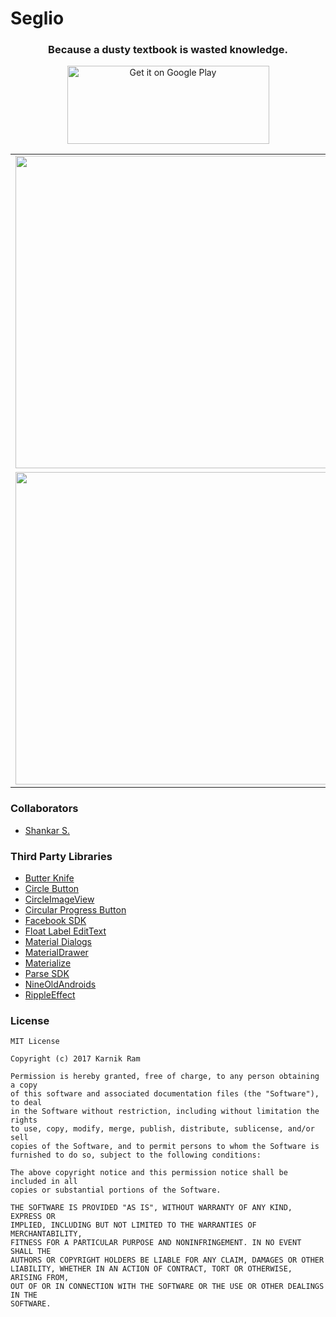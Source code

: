 # Seglio
<h3 align='center'>Because a dusty textbook is wasted knowledge.</h3>
<p align="center"><a href='https://goo.gl/2pN1YK'><img alt='Get it on Google Play' src='https://play.google.com/intl/en_us/badges/images/generic/en_badge_web_generic.png' height="125" width="323"/></a></p>

<table border="0" cellspacing="5" cellpadding="0">
  <tr>
    <td><img src="https://github.com/karnikram/seglio/blob/master/sample/screenshots/login.png" height="500px"/></td>
    <td><img src="https://github.com/karnikram/seglio/blob/master/sample/screenshots/main.png" height="500px"/></td>
    <td><img src="https://github.com/karnikram/seglio/blob/master/sample/screenshots/posted.png" height="500px"/></td>
  </tr>
  <div></div>
  <tr>
    <td><img src="https://github.com/karnikram/seglio/blob/master/sample/screenshots/search.png" height="500px"/></td>
    <td><img src="https://github.com/karnikram/seglio/blob/master/sample/screenshots/post.png" height="500px"/></td>
    <td><img src="https://github.com/karnikram/seglio/blob/master/sample/screenshots/editpost.png" height="500px"/></td>
    
  </tr>
</table>

### Collaborators
* [Shankar S.](https://github.com/Cyberteen)

### Third Party Libraries
* [Butter Knife](https://github.com/JakeWharton/butterknife)
* [Circle Button](https://github.com/markushi/android-circlebutton)
* [CircleImageView](https://github.com/hdodenhof/CircleImageView)
* [Circular Progress Button](https://github.com/dmytrodanylyk/circular-progress-button)
* [Facebook SDK](https://developers.facebook.com/docs/android/)
* [Float Label EditText](https://github.com/wrapp-archive/floatlabelededittext)
* [Material Dialogs](https://github.com/afollestad/material-dialogs)
* [MaterialDrawer](https://github.com/mikepenz/MaterialDrawer)
* [Materialize](https://github.com/mikepenz/Materialize)
* [Parse SDK](https://github.com/parse-community/Parse-SDK-Android)
* [NineOldAndroids](https://github.com/JakeWharton/NineOldAndroids)
* [RippleEffect](https://github.com/traex/RippleEffect)

### License
```
MIT License

Copyright (c) 2017 Karnik Ram

Permission is hereby granted, free of charge, to any person obtaining a copy
of this software and associated documentation files (the "Software"), to deal
in the Software without restriction, including without limitation the rights
to use, copy, modify, merge, publish, distribute, sublicense, and/or sell
copies of the Software, and to permit persons to whom the Software is
furnished to do so, subject to the following conditions:

The above copyright notice and this permission notice shall be included in all
copies or substantial portions of the Software.

THE SOFTWARE IS PROVIDED "AS IS", WITHOUT WARRANTY OF ANY KIND, EXPRESS OR
IMPLIED, INCLUDING BUT NOT LIMITED TO THE WARRANTIES OF MERCHANTABILITY,
FITNESS FOR A PARTICULAR PURPOSE AND NONINFRINGEMENT. IN NO EVENT SHALL THE
AUTHORS OR COPYRIGHT HOLDERS BE LIABLE FOR ANY CLAIM, DAMAGES OR OTHER
LIABILITY, WHETHER IN AN ACTION OF CONTRACT, TORT OR OTHERWISE, ARISING FROM,
OUT OF OR IN CONNECTION WITH THE SOFTWARE OR THE USE OR OTHER DEALINGS IN THE
SOFTWARE.
```

